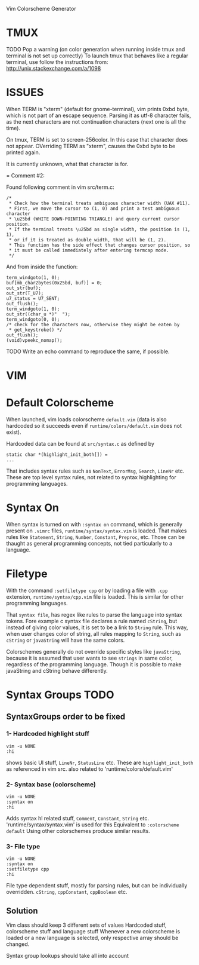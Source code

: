 Vim Colorscheme Generator

# TMUX

TODO Pop a warning (on color generation when running inside tmux and terminal is not set up correctly)
To launch tmux that behaves like a regular terminal, use follow the instructions from:
http://unix.stackexchange.com/a/1098

# ISSUES

When TERM is "xterm" (default for gnome-terminal), vim prints 0xbd byte, which is not part of an escape sequence. Parsing it as utf-8 character fails, as the next characters are not continuation characters (next one is <ESC> all the time).

On tmux, TERM is set to screen-256color. In this case that character does not appear. OVerriding TERM as "xterm", causes the 0xbd byte to be printed again.

It is currently unknown, what that character is for.

= Comment #2:

Found following comment in vim src/term.c:

    /*
     * Check how the terminal treats ambiguous character width (UAX #11).
     * First, we move the cursor to (1, 0) and print a test ambiguous character
     * \u25bd (WHITE DOWN-POINTING TRIANGLE) and query current cursor position.
     * If the terminal treats \u25bd as single width, the position is (1, 1),
     * or if it is treated as double width, that will be (1, 2).
     * This function has the side effect that changes cursor position, so
     * it must be called immediately after entering termcap mode.
     */

And from inside the function:

    term_windgoto(1, 0);
    buf[mb_char2bytes(0x25bd, buf)] = 0;
    out_str(buf);
    out_str(T_U7);
    u7_status = U7_SENT;
    out_flush();
    term_windgoto(1, 0);
    out_str((char_u *)"  ");
    term_windgoto(0, 0);
    /* check for the characters now, otherwise they might be eaten by
     * get_keystroke() */
    out_flush();
    (void)vpeekc_nomap();

TODO Write an echo command to reproduce the same, if possible.

# VIM

# Default Colorscheme

When launched, vim loads colorscheme `default.vim` (data is also hardcoded so
it succeeds even if `runtime/colors/default.vim` does not exist).

Hardcoded data can be found at `src/syntax.c` as defined by

    static char *(highlight_init_both[]) =
    ...

That includes syntax rules such as `NonText`, `ErrorMsg`, `Search`, `LineNr` etc.
These are top level syntax rules, not related to syntax highlighting for
programming languages.

# Syntax On

When syntax is turned on with `:syntax on` command, which is generally present
on `.vimrc` files, `runtime/syntax/syntax.vim` is loaded. That makes rules like
`Statement`, `String`, `Number`, `Constant`, `Preproc`, etc. Those can be thaught
as general programming concepts, not tied particularly to a language.

# Filetype

With the command `:setfiletype cpp` or by loading a file with `.cpp` extension,
`runtime/syntax/cpp.vim` file is loaded. This is similar for other programming
languages.

That `syntax file`, has regex like rules to parse the language into syntax tokens.
Fore example c syntax file declares a rule named `cString`, but instead of
giving color values, it is set to be a link to `String` rule. This way, when user
changes color of string, all rules mapping to `String`, such as `cString` or `javaString`
will have the same colors.

Colorschemes generally do not override specific styles like `javaString`, because
it is assumed that user wants to see `strings` in same color, regardless of the
programming language. Though it is possible to make javaString and cString behave differently.


# Syntax Groups TODO

## SyntaxGroups order to be fixed

### 1- Hardcoded highlight stuff

    vim -u NONE
    :hi

shows basic UI stuff, `LineNr`, `StatusLine` etc.
These are `highlight_init_both` as referenced in vim src.
also related to 'runtime/colors/default.vim'

### 2- Syntax base (colorscheme)

    vim -u NONE
    :syntax on
    :hi

Adds syntax hl related stuff, `Comment`, `Constant`, `String` etc.
'runtime/syntax/syntax.vim' is used for this
Equivalent to `:colorscheme default`
Using other colorschemes produce similar results.

### 3- File type

    vim -u NONE
    :syntax on
    :setfiletype cpp
    :hi

File type dependent stuff, mostly for parsing rules, but can be
individually overridden. `cString`, `cppConstant`, `cppBoolean` etc.


## Solution

Vim class should keep 3 different sets of values
Hardcoded stuff, colorscheme stuff and language stuff
Whenever a new colorscheme is loaded or a new language is selected,
only respective array should be changed.

Syntax group lookups should take all into account
